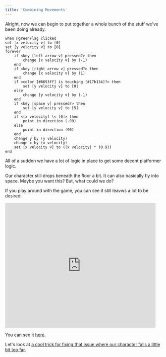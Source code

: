 ```yaml
---
title: 'Combining Movements'
---
```


Alright, now we can begin to put together a whole bunch of the stuff we've been doing already.

```scratch
when @greenFlag clicked
set [x velocity v] to [0]
set [y velocity v] to [0]
forever
    if <key [left arrow v] pressed?> then
        change [x velocity v] by (-1)
    end
    if <key [right arrow v] pressed?> then
        change [x velocity v] by (1)
    end
    if <color [#6693ff] is touching [#17b134]?> then
        set [y velocity v] to [0]
    else
        change [y velocity v] by (-1)
    end
    if <key [space v] pressed?> then
        set [y velocity v] to [5]
    end
    if <(x velocity) \< [0]> then
        point in direction (-90)
    else
        point in direction (90)
    end
    change y by (y velocity)
    change x by (x velocity)
    set [x velocity v] to ((x velocity) * (0.9))
end
```

All of a sudden we have a lot of logic in place to get some decent platformer logic.

Our character still drops beneath the floor a bit. It can also basically fly into space. Maybe you want this? But, what could we do?

If you play around with the game, you can see it still leavws a lot to be desired.

<iframe title="Imperfect Platformer" src="https://scratch.mit.edu/projects/881091476/embed" allowtransparency="true" width="485" height="402" frameborder="0" scrolling="no" allowfullscreen></iframe>

You can see it [here](https://scratch.mit.edu/projects/881091476).

Let's look at [a cool trick for fixing that issue where our character falls a little bit too far](using-a-custom-block-to-fix-our-landing).
